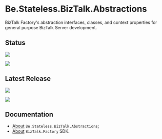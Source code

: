 ﻿# Be.Stateless.BizTalk.Abstractions

BizTalk Factory's abstraction interfaces, classes, and context properties for general purpose BizTalk Server development.

## Status

[![][pipeline.ci.badge]][pipeline.ci]

[![][pipeline.mr.badge]][pipeline.mr]

## Latest Release

[![][nuget.badge]][nuget]

[![][release.badge]][release]

## Documentation

- [About][doc.this] `Be.Stateless.BizTalk.Abstractions`;
- [About][doc.main] `BizTalk.Factory` SDK.

<!-- links -->

[doc.main]: https://www.stateless.be/ "BizTalk.Factory SDK"
[doc.this]: https://www.stateless.be/BizTalk/Abstractions "Be.Stateless.BizTalk.Abstractions"
[github]: https://github.com/icraftsoftware/Be.Stateless.BizTalk.Abstractions "Be.Stateless.BizTalk.Abstractions GitHub Repository"
[github.badge]:https://img.shields.io/static/v1?label=Repository&message=Be.Stateless.BizTalk.Abstractions&logo=github
[nuget]: https://www.nuget.org/packages/Be.Stateless.BizTalk.Abstractions "Be.Stateless.BizTalk.Abstractions NuGet Package"
[nuget.badge]: https://img.shields.io/nuget/v/Be.Stateless.BizTalk.Abstractions.svg?label=Be.Stateless.BizTalk.Abstractions&style=flat&logo=nuget
[pipeline.ci]: https://dev.azure.com/icraftsoftware/be.stateless/_build/latest?definitionId=39&branchName=master "Azure DevOps Continuous Integration Build Pipeline"
[pipeline.ci.badge]: https://dev.azure.com/icraftsoftware/be.stateless/_apis/build/status/Be.Stateless.BizTalk.Abstractions%20Continuous%20Integration?branchName=master&label=Continuous%20Integration%20Build
[pipeline.mr]: https://dev.azure.com/icraftsoftware/be.stateless/_build/latest?definitionId=40&branchName=master "Azure DevOps Release Build Pipeline"
[pipeline.mr.badge]: https://dev.azure.com/icraftsoftware/be.stateless/_apis/build/status/Be.Stateless.BizTalk.Abstractions%20Manual%20Release?branchName=master&label=Manual%20Release%20Build
[release]: https://github.com/icraftsoftware/Be.Stateless.BizTalk.Abstractions/releases/latest "Be.Stateless.BizTalk.Abstractions GitHub Release"
[release.badge]: https://img.shields.io/github/v/release/icraftsoftware/Be.Stateless.BizTalk.Abstractions?label=Release&logo=github
